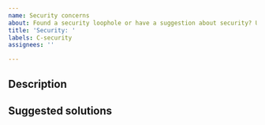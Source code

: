 ```yaml
---
name: Security concerns
about: Found a security loophole or have a suggestion about security? Use this issue type
title: 'Security: '
labels: C-security
assignees: ''

---
```


## Description
<!-- briefly describe how this affects you and other users -->

## Suggested solutions
<!-- if you have any idea for resolving the performance 
concern, share it here. Leave it blank if you aren't sure -->
